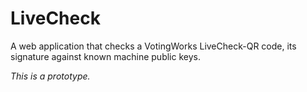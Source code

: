 # LiveCheck

A web application that checks a VotingWorks LiveCheck-QR code, its
signature against known machine public keys.

*This is a prototype.*
